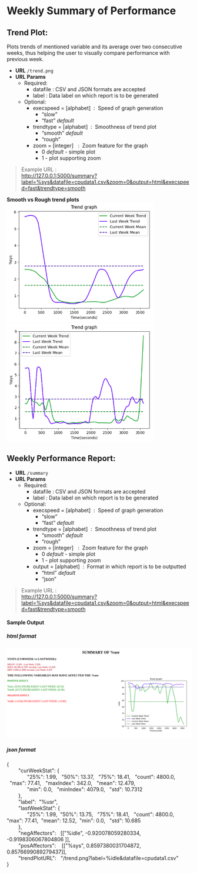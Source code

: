 # Weekly Summary of Performance
## Trend Plot:
Plots trends of mentioned variable and its average over two consecutive weeks, thus helping the user to visually compare performance with previous week.

* **URL** 
 	`/trend.png`
* **URL Params**
    - Required:
        - datafile  : CSV and JSON formats are accepted
        - label : Data label on which report is to be generated
    - Optional:
        - execspeed = [alphabet]  :  Speed of graph generation
            - “slow” 
            - “fast”  _default_ 
        - trendtype = [alphabet]  :      Smoothness of trend plot 
            - “smooth”  _default_
            - “rough”
        - zoom = [integer]   :  Zoom feature for the graph
            - 0 _default_ - simple plot
            - 1 - plot supporting zoom  

>Example URL : <br>
>http://127.0.0.1:5000/summary?label=%sys&datafile=cpudata1.csv&zoom=0&output=html&execspeed=fast&trendtype=smooth

**Smooth vs Rough trend plots**<br>
![plot with trendtype = "smooth"](images/smooth400pixel.png) ![plot with trendtype = "rough"](images/rough400pixel.png)

## Weekly Performance Report:
* **URL** 
 	`/summary`
* **URL Params**
    - Required:
        - datafile  : CSV and JSON formats are accepted
        - label : Data label on which report is to be generated
    - Optional:
        - execspeed = [alphabet]  :  Speed of graph generation
            - “slow” 
            - “fast”  _default_ 
        - trendtype = [alphabet]  :      Smoothness of trend plot
            - “smooth”  _default_
            - “rough”
        - zoom = [integer]   :  Zoom feature for the graph
            - 0 _default_ - simple plot
            - 1 - plot supporting zoom  
        - output = [alphabet]  :      Format in which report is to be outputted
            - “html”  _default_
            - “json”

>Example URL :<br> 
>http://127.0.0.1:5000/summary?label=%sys&datafile=cpudata1.csv&zoom=0&output=html&execspeed=fast&trendtype=smooth

 #### Sample Output
 ##### html format
 ![html output](images/output.png)
 ##### **json format**<br>
 {<br>
            "curWeekStat": { <br>
                  "25%": 1.99,   "50%": 13.37,   "75%": 18.41,   "count": 4800.0,   "max": 77.41,   "maxIndex": 342.0,   "mean": 12.479,   <br>
                  "min": 0.0,   "minIndex": 4079.0,   "std": 10.7312 <br> 
            },  <br>
            "label":  "%usr", <br>
            "lastWeekStat": {<br> 
                  "25%": 1.99,  "50%": 13.75,   "75%": 18.41,   "count": 4800.0,   "max": 77.41,  "mean": 12.52,  "min": 0.0,   "std": 10.685<br>
           },  <br>
            "negAffectors":   [["%idle", -0.920078059280334, -0.9198306067804806 ]],  <br>
            "posAffectors":    [["%sys", 0.8597380031704872, 0.8576699089279437]], <br> 
            "trendPlotURL":   "/trend.png?label=%idle&datafile=cpudata1.csv"<br>
}
   
